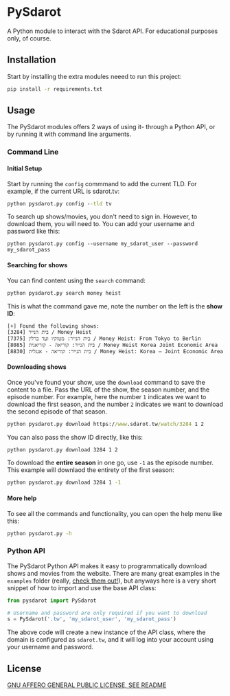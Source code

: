 # PySdarot
 
A Python module to interact with the Sdarot API. For educational purposes only, of course.

## Installation

Start by installing the extra modules neeed to run this project:
```cmd
pip install -r requirements.txt
```

## Usage

The PySdarot modules offers 2 ways of using it- through a Python API, or by running it with
command line arguments.

### Command Line

#### Initial Setup

Start by running the `config` commmand to add the current TLD. For example, if the current URL is sdarot.tv:
```cmd
python pysdarot.py config --tld tv
```

To search up shows/movies, you don't need to sign in. However, to download them, you will need to. You can add your
username and password like this:
```
python pysdarot.py config --username my_sdarot_user --password my_sdarot_pass
```

#### Searching for shows

You can find content using the `search` command:
```cmd
python pysdarot.py search money heist
```

This is what the command gave me, note the number on the left is the **show ID**: 
```text
[+] Found the following shows:
[3284] בית הנייר / Money Heist
[7375] בית הנייר: מטוקיו ועד ברלין / Money Heist: From Tokyo to Berlin
[8085] בית הנייר: קוריאה - קוריאנית / Money Heist Korea Joint Economic Area
[8830] בית הנייר: קוריאה - אנגלית / Money Heist: Korea – Joint Economic Area
```

#### Downloading shows

Once you've found your show, use the `download` command to save the content to a file. 
Pass the URL of the show, the season number, and the episode number.
For example, here the number `1` indicates we want to download the first season, and the number `2` indicates we want 
to download the second episode of that season. 
```cmd
python pysdarot.py download https://www.sdarot.tw/watch/3284 1 2
```

You can also pass the show ID directly, like this:
```cmd
python pysdarot.py download 3284 1 2
```
To download the **entire season** in one go, use `-1` as the episode number. This example will downlaod the 
entirety of the first season:
```cmd
python pysdarot.py download 3284 1 -1
```

#### More help

To see all the commands and functionality, you can open the help menu like this:
```cmd
python pysdarot.py -h
```

### Python API

The PySdarot Python API makes it easy to programmatically download shows and movies from the website.
There are many great examples in the `examples` folder (really, [check them out!](examples)), but anyways here
is a very short snippet of how to import and use the base API class:

```python
from pysdarot import PySdarot

# Username and password are only required if you want to download
s = PySdarot('.tw', 'my_sdarot_user', 'my_sdarot_pass')
```
The above code will create a new instance of the API class, where the domain is configured as `sdarot.tw`, and it
will log into your account using your username and password.

## License
[GNU AFFERO GENERAL PUBLIC LICENSE, SEE README](README.md)